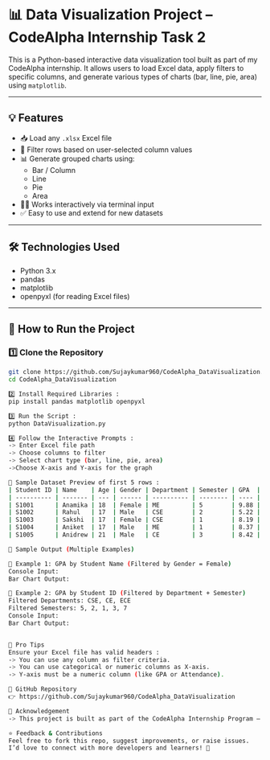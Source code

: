 # 📊 Data Visualization Project – CodeAlpha Internship Task 2

This is a Python-based interactive data visualization tool built as part of my CodeAlpha internship. It allows users to load Excel data, apply filters to specific columns, and generate various types of charts (bar, line, pie, area) using `matplotlib`.

---

## 💡 Features
- 📥 Load any `.xlsx` Excel file
- 🎯 Filter rows based on user-selected column values
- 📊 Generate grouped charts using:
  - Bar / Column
  - Line
  - Pie
  - Area
- 👨‍💻 Works interactively via terminal input
- ✅ Easy to use and extend for new datasets

---

## 🛠 Technologies Used
- Python 3.x
- pandas
- matplotlib
- openpyxl (for reading Excel files)

---

## 🚀 How to Run the Project

### 1️⃣ Clone the Repository
```bash
git clone https://github.com/Sujaykumar960/CodeAlpha_DataVisualization.git
cd CodeAlpha_DataVisualization

2️⃣ Install Required Libraries : 
pip install pandas matplotlib openpyxl

3️⃣ Run the Script :
python DataVisualization.py

4️⃣ Follow the Interactive Prompts :
-> Enter Excel file path
-> Choose columns to filter
-> Select chart type (bar, line, pie, area)
->Choose X-axis and Y-axis for the graph

📁 Sample Dataset Preview of first 5 rows : 
| Student ID | Name    | Age | Gender | Department | Semester | GPA  | Attendance (%) |
| ---------- | ------- | --- | ------ | ---------- | -------- | ---- | -------------- |
| S1001      | Anamika | 18  | Female | ME         | 5        | 9.88 | 78.1           |
| S1002      | Rahul   | 17  | Male   | CSE        | 2        | 5.22 | 62.1           |
| S1003      | Sakshi  | 17  | Female | CSE        | 1        | 8.19 | 94.2           |
| S1004      | Aniket  | 17  | Male   | ME         | 1        | 8.37 | 71.1           |
| S1005      | Anidrew | 21  | Male   | CE         | 3        | 8.42 | 81.4           |

🧪 Sample Output (Multiple Examples)

🔹 Example 1: GPA by Student Name (Filtered by Gender = Female)
Console Input:
Bar Chart Output:

🔹 Example 2: GPA by Student ID (Filtered by Department + Semester)
Filtered Departments: CSE, CE, ECE
Filtered Semesters: 5, 2, 1, 3, 7
Console Input:
Bar Chart Output:


📌 Pro Tips
Ensure your Excel file has valid headers :
-> You can use any column as filter criteria.
-> You can use categorical or numeric columns as X-axis.
-> Y-axis must be a numeric column (like GPA or Attendance).

🔗 GitHub Repository
👉 https://github.com/Sujaykumar960/CodeAlpha_DataVisualization

🙌 Acknowledgement
-> This project is built as part of the CodeAlpha Internship Program – Task 2 (Data Visualization).

⭐ Feedback & Contributions
Feel free to fork this repo, suggest improvements, or raise issues.
I’d love to connect with more developers and learners! 🚀

